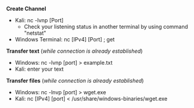 **Create Channel**
- Kali: nc -lvnp [Port]
    - Check your listening status in another terminal by using command "netstat" 
- Windows Terminal: nc [IPv4] [Port] ; get

**Transfer text** (*while connection is already established*)
- Windows: nc -lvnp [port] > example.txt
- Kali: enter your text

**Transfer files** (*while connection is already established*)
- Windows: nc -lnvp [port] > wget.exe
- Kali: nc [IPv4] [port] < /usr/share/windows-binaries/wget.exe
